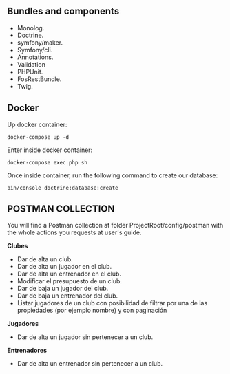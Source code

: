 ## Bundles and components ##
* Monolog.
* Doctrine.
* symfony/maker.
* Symfony/cli.
* Annotations.
* Validation
* PHPUnit.
* FosRestBundle.
* Twig.

## Docker ##
Up docker container:
```
docker-compose up -d
``` 

Enter inside docker container:
```
docker-compose exec php sh
```
Once inside container, run the following command to create our database:
```
bin/console doctrine:database:create
```

## POSTMAN COLLECTION ##
You will find a Postman collection at folder ProjectRoot/config/postman with the whole actions you requests at user's guide.

**Clubes**
- Dar de alta un club.
- Dar de alta un jugador en el club.
- Dar de alta un entrenador en el club.
- Modificar el presupuesto de un club.
- Dar de baja un jugador del club.
- Dar de baja un entrenador del club.
- Listar jugadores de un club con posibilidad de filtrar por una de las propiedades (por ejemplo nombre) y con paginación

**Jugadores**
- Dar de alta un jugador sin pertenecer a un club.

**Entrenadores**
- Dar de alta un entrenador sin pertenecer a un club.
